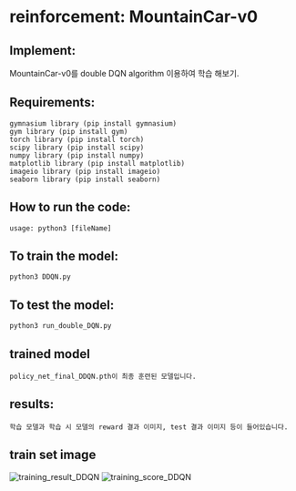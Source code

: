 # reinforcement: MountainCar-v0

## Implement:

MountainCar-v0를 double DQN algorithm 이용하여 학습 해보기.

## Requirements:

```
gymnasium library (pip install gymnasium)
gym library (pip install gym)
torch library (pip install torch)
scipy library (pip install scipy)
numpy library (pip install numpy)
matplotlib library (pip install matplotlib)
imageio library (pip install imageio)
seaborn library (pip install seaborn)

```

## How to run the code:

```
usage: python3 [fileName]
```

## To train the model:

```
python3 DDQN.py
```

## To test the model:

```
python3 run_double_DQN.py
```

## trained model
```
policy_net_final_DDQN.pth이 최종 훈련된 모델입니다.
```

## results:

```
학습 모델과 학습 시 모델의 reward 결과 이미지, test 결과 이미지 등이 들어있습니다.
```

## train set image
![training_result_DDQN](https://github.com/rirakim/reinforcement/assets/86561075/88fca9da-4856-43aa-baf1-c55c733e91db)
![training_score_DDQN](https://github.com/rirakim/reinforcement/assets/86561075/8092b0e2-0241-4ff1-a545-a52c044764be)

